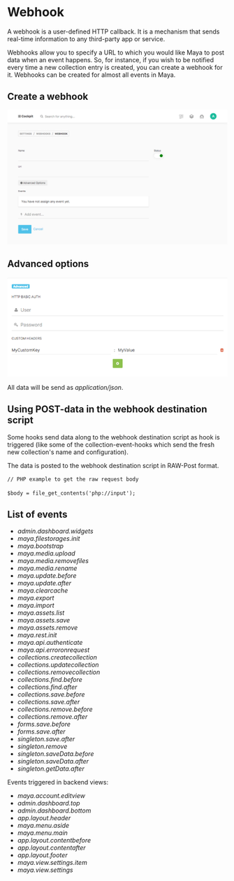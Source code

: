 # Webhook

A webhook is a user-defined HTTP callback. It is a mechanism that sends real-time information to any third-party app or service.

Webhooks allow you to specify a URL to which you would like Maya to post data when an event happens. So, for instance, if you wish to be notified every time a new collection entry is created, you can create a webhook for it. Webhooks can be created for almost all events in Maya.


## Create a webhook

![Create a webhook](create.png)


## Advanced options

![Advanced Options](advanced.png)

All data will be send as _application/json_.

## Using POST-data in the webhook destination script

Some hooks send data along to the webhook destination script as hook is triggered (like some of the collection-event-hooks which send the fresh new collection's name and configuration).

The data is posted to the webhook destination script in RAW-Post format.

```
// PHP example to get the raw request body

$body = file_get_contents('php://input');
```

## List of events

- _admin.dashboard.widgets_
- _maya.filestorages.init_
- _maya.bootstrap_
- _maya.media.upload_
- _maya.media.removefiles_
- _maya.media.rename_
- _maya.update.before_
- _maya.update.after_
- _maya.clearcache_
- _maya.export_
- _maya.import_
- _maya.assets.list_
- _maya.assets.save_
- _maya.assets.remove_
- _maya.rest.init_
- _maya.api.authenticate_
- _maya.api.erroronrequest_
- _collections.createcollection_
- _collections.updatecollection_
- _collections.removecollection_
- _collections.find.before_
- _collections.find.after_
- _collections.save.before_
- _collections.save.after_
- _collections.remove.before_
- _collections.remove.after_
- _forms.save.before_
- _forms.save.after_
- _singleton.save.after_
- _singleton.remove_
- _singleton.saveData.before_
- _singleton.saveData.after_
- _singleton.getData.after_

Events triggered in backend views:

- _maya.account.editview_
- _admin.dashboard.top_
- _admin.dashboard.bottom_
- _app.layout.header_
- _maya.menu.aside_
- _maya.menu.main_
- _app.layout.contentbefore_
- _app.layout.contentafter_
- _app.layout.footer_
- _maya.view.settings.item_
- _maya.view.settings_
